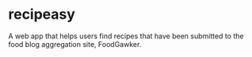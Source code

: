 recipeasy
=========

A web app that helps users find recipes that have been submitted to the food blog aggregation site, FoodGawker.

